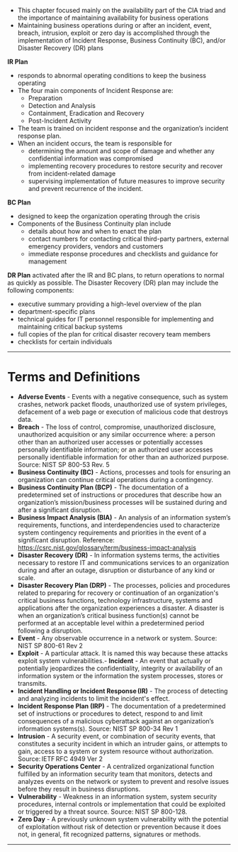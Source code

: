 - This chapter focused mainly on the availability part of the CIA triad and the importance of maintaining availability for business operations
- Maintaining business operations during or after an incident, event, breach, intrusion, exploit or zero day is accomplished through the implementation of Incident Response, Business Continuity (BC), and/or Disaster Recovery (DR) plans

**IR Plan**
- responds to abnormal operating conditions to keep the business operating
- The four main components of Incident Response are: 
	- Preparation 
	- Detection and Analysis
	- Containment, Eradication and Recovery
	- Post-Incident Activity
- The team is trained on incident response and the organization’s incident response plan. 
- When an incident occurs, the team is responsible for 
	- determining the amount and scope of damage and whether any confidential information was compromised
	- implementing recovery procedures to restore security and recover from incident-related damage
	- supervising implementation of future measures to improve security and prevent recurrence of the incident.

**BC Plan**
- designed to keep the organization operating through the crisis
- Components of the Business Continuity plan include 
	- details about how and when to enact the plan
	- contact numbers for contacting critical third-party partners, external emergency providers, vendors and customers
	- immediate response procedures and checklists and guidance for management

**DR Plan**
activated after the IR and BC plans, to return operations to normal as quickly as possible. 
The Disaster Recovery (DR) plan may include the following components: 
- executive summary providing a high-level overview of the plan
- department-specific plans
- technical guides for IT personnel responsible for implementing and maintaining critical backup systems
- full copies of the plan for critical disaster recovery team members
- checklists for certain individuals

---

# Terms and Definitions 
- **Adverse Events** - Events with a negative consequence, such as system crashes, network packet floods, unauthorized use of system privileges, defacement of a web page or execution of malicious code that destroys data.
- **Breach** - The loss of control, compromise, unauthorized disclosure, unauthorized acquisition or any similar occurrence where: a person other than an authorized user accesses or potentially accesses personally identifiable information; or an authorized user accesses personally identifiable information for other than an authorized purpose. Source: NIST SP 800-53 Rev. 5
- **Business Continuity (BC)** - Actions, processes and tools for ensuring an organization can continue critical operations during a contingency. 
- **Business Continuity Plan (BCP)** - The documentation of a predetermined set of instructions or procedures that describe how an organization’s mission/business processes will be sustained during and after a significant disruption.
- **Business Impact Analysis (BIA)** - An analysis of an information system’s requirements, functions, and interdependencies used to characterize system contingency requirements and priorities in the event of a significant disruption. Reference: https://csrc.nist.gov/glossary/term/business-impact-analysis
- **Disaster Recovery (DR)** - In information systems terms, the activities necessary to restore IT and communications services to an organization during and after an outage, disruption or disturbance of any kind or scale. 
- **Disaster Recovery Plan (DRP)** - The processes, policies and procedures related to preparing for recovery or continuation of an organization's critical business functions, technology infrastructure, systems and applications after the organization experiences a disaster. A disaster is when an organization’s critical business function(s) cannot be performed at an acceptable level within a predetermined period following a disruption.
- **Event** - Any observable occurrence in a network or system. Source: NIST SP 800-61 Rev 2 
- **Exploit** - A particular attack. It is named this way because these attacks exploit system vulnerabilities.- **Incident** - An event that actually or potentially jeopardizes the confidentiality, integrity or availability of an information system or the information the system processes, stores or transmits. 
- **Incident Handling or Incident Response (IR)** - The process of detecting and analyzing incidents to limit the incident's effect.
- **Incident Response Plan (IRP)** - The documentation of a predetermined set of instructions or procedures to detect, respond to and limit consequences of a malicious cyberattack against an organization’s information systems(s). Source: NIST SP 800-34 Rev 1
- **Intrusion** - A security event, or combination of security events, that constitutes a security incident in which an intruder gains, or attempts to gain, access to a system or system resource without authorization. Source: IETF RFC 4949 Ver 2 
- **Security Operations Center** - A centralized organizational function fulfilled by an information security team that monitors, detects and analyzes events on the network or system to prevent and resolve issues before they result in business disruptions.
- **Vulnerability** - Weakness in an information system, system security procedures, internal controls or implementation that could be exploited or triggered by a threat source. Source: NIST SP 800-128. 
- **Zero Day** - A previously unknown system vulnerability with the potential of exploitation without risk of detection or prevention because it does not, in general, fit recognized patterns, signatures or methods.

---
